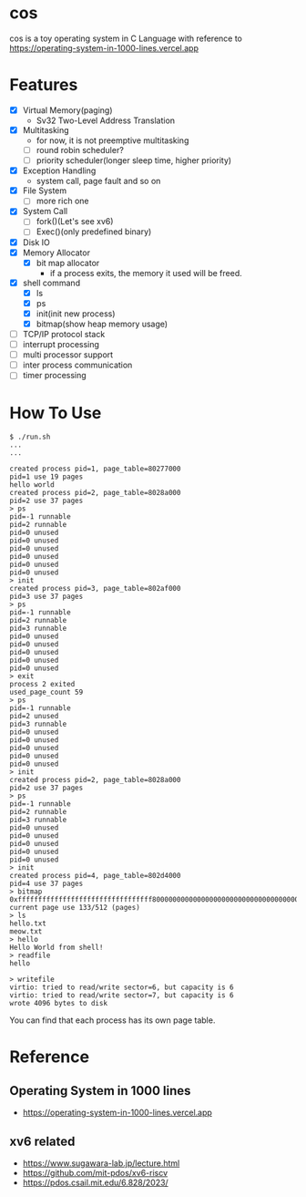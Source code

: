 # cos
cos is a toy operating system in C Language  with reference to https://operating-system-in-1000-lines.vercel.app

# Features
- [x] Virtual Memory(paging)
  - Sv32 Two-Level Address Translation
- [x] Multitasking
  - for now, it is not preemptive multitasking
  - [ ] round robin scheduler?
  - [ ] priority scheduler(longer sleep time, higher priority)
- [x] Exception Handling
  - system call, page fault and so on
- [x] File System
  - [ ] more rich one
- [x] System Call
  - [ ] fork()(Let's see xv6)
  - [ ] Exec()(only predefined binary)
- [x] Disk IO
- [x] Memory Allocator
  - [x] bit map allocator
    - if a process exits, the memory it used will be freed.
- [x] shell command
  - [x] ls
  - [x] ps
  - [x] init(init new process)
  - [x] bitmap(show heap memory usage)
- [ ] TCP/IP protocol stack
- [ ] interrupt processing
- [ ] multi processor support
- [ ] inter process communication
- [ ] timer processing
# How To Use

```
$ ./run.sh
...
...

created process pid=1, page_table=80277000
pid=1 use 19 pages
hello world
created process pid=2, page_table=8028a000
pid=2 use 37 pages
> ps
pid=-1 runnable
pid=2 runnable
pid=0 unused
pid=0 unused
pid=0 unused
pid=0 unused
pid=0 unused
pid=0 unused
> init
created process pid=3, page_table=802af000
pid=3 use 37 pages
> ps
pid=-1 runnable
pid=2 runnable
pid=3 runnable
pid=0 unused
pid=0 unused
pid=0 unused
pid=0 unused
pid=0 unused
> exit
process 2 exited
used_page_count 59
> ps
pid=-1 runnable
pid=2 unused
pid=3 runnable
pid=0 unused
pid=0 unused
pid=0 unused
pid=0 unused
pid=0 unused
> init
created process pid=2, page_table=8028a000
pid=2 use 37 pages
> ps
pid=-1 runnable
pid=2 runnable
pid=3 runnable
pid=0 unused
pid=0 unused
pid=0 unused
pid=0 unused
pid=0 unused
> init
created process pid=4, page_table=802d4000
pid=4 use 37 pages
> bitmap
0xfffffffffffffffffffffffffffffffff80000000000000000000000000000000000000000000000000000000000000000000000000000000000000000000000 current page use 133/512 (pages)
> ls
hello.txt
meow.txt
> hello
Hello World from shell!
> readfile
hello

> writefile
virtio: tried to read/write sector=6, but capacity is 6
virtio: tried to read/write sector=7, but capacity is 6
wrote 4096 bytes to disk
```
You can find that each process has its own page table.

# Reference
## Operating System in 1000 lines
- https://operating-system-in-1000-lines.vercel.app
## xv6 related
- https://www.sugawara-lab.jp/lecture.html
- https://github.com/mit-pdos/xv6-riscv
- https://pdos.csail.mit.edu/6.828/2023/